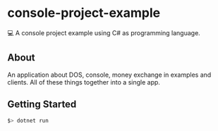 # console-project-example
💻 A console project example using C# as programming language.

## About
An application about DOS, console, money exchange in examples and clients. All of these things together into a single app.

## Getting Started
```bash
$> dotnet run
```
